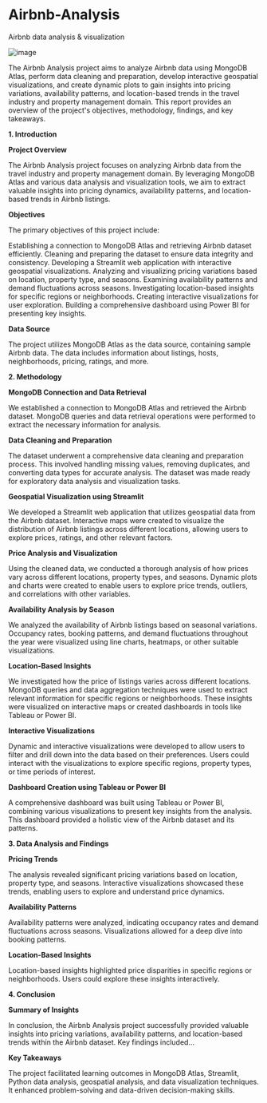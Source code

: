 # Airbnb-Analysis
Airbnb data analysis &amp; visualization

![image](https://github.com/RMadhumitha/Airbnb-Analysis/assets/62389715/5ab9cbbc-dc01-4abd-8de1-ccb3d9134d86)

The Airbnb Analysis project aims to analyze Airbnb data using MongoDB Atlas, perform data cleaning and preparation, develop interactive geospatial visualizations, and create dynamic plots to gain insights into pricing variations, availability patterns, and location-based trends in the travel industry and property management domain. This report provides an overview of the project's objectives, methodology, findings, and key takeaways.

**1. Introduction**

**Project Overview**

The Airbnb Analysis project focuses on analyzing Airbnb data from the travel industry and property management domain. By leveraging MongoDB Atlas and various data analysis and visualization tools, we aim to extract valuable insights into pricing dynamics, availability patterns, and location-based trends in Airbnb listings.

**Objectives**

The primary objectives of this project include:

Establishing a connection to MongoDB Atlas and retrieving Airbnb dataset efficiently.
Cleaning and preparing the dataset to ensure data integrity and consistency.
Developing a Streamlit web application with interactive geospatial visualizations.
Analyzing and visualizing pricing variations based on location, property type, and seasons.
Examining availability patterns and demand fluctuations across seasons.
Investigating location-based insights for specific regions or neighborhoods.
Creating interactive visualizations for user exploration.
Building a comprehensive dashboard using Power BI for presenting key insights.

**Data Source**

The project utilizes MongoDB Atlas as the data source, containing sample Airbnb data. The data includes information about listings, hosts, neighborhoods, pricing, ratings, and more.

**2. Methodology**

**MongoDB Connection and Data Retrieval**

We established a connection to MongoDB Atlas and retrieved the Airbnb dataset. MongoDB queries and data retrieval operations were performed to extract the necessary information for analysis.

**Data Cleaning and Preparation**

The dataset underwent a comprehensive data cleaning and preparation process. This involved handling missing values, removing duplicates, and converting data types for accurate analysis. The dataset was made ready for exploratory data analysis and visualization tasks.

**Geospatial Visualization using Streamlit**

We developed a Streamlit web application that utilizes geospatial data from the Airbnb dataset. Interactive maps were created to visualize the distribution of Airbnb listings across different locations, allowing users to explore prices, ratings, and other relevant factors.

**Price Analysis and Visualization**

Using the cleaned data, we conducted a thorough analysis of how prices vary across different locations, property types, and seasons. Dynamic plots and charts were created to enable users to explore price trends, outliers, and correlations with other variables.

**Availability Analysis by Season**

We analyzed the availability of Airbnb listings based on seasonal variations. Occupancy rates, booking patterns, and demand fluctuations throughout the year were visualized using line charts, heatmaps, or other suitable visualizations.

**Location-Based Insights**

We investigated how the price of listings varies across different locations. MongoDB queries and data aggregation techniques were used to extract relevant information for specific regions or neighborhoods. These insights were visualized on interactive maps or created dashboards in tools like Tableau or Power BI.

**Interactive Visualizations**

Dynamic and interactive visualizations were developed to allow users to filter and drill down into the data based on their preferences. Users could interact with the visualizations to explore specific regions, property types, or time periods of interest.

**Dashboard Creation using Tableau or Power BI**

A comprehensive dashboard was built using Tableau or Power BI, combining various visualizations to present key insights from the analysis. This dashboard provided a holistic view of the Airbnb dataset and its patterns.

**3. Data Analysis and Findings**

**Pricing Trends**

The analysis revealed significant pricing variations based on location, property type, and seasons. Interactive visualizations showcased these trends, enabling users to explore and understand price dynamics.

**Availability Patterns**

Availability patterns were analyzed, indicating occupancy rates and demand fluctuations across seasons. Visualizations allowed for a deep dive into booking patterns.

**Location-Based Insights**

Location-based insights highlighted price disparities in specific regions or neighborhoods. Users could explore these insights interactively.

**4. Conclusion**

**Summary of Insights**

In conclusion, the Airbnb Analysis project successfully provided valuable insights into pricing variations, availability patterns, and location-based trends within the Airbnb dataset. Key findings included...

**Key Takeaways**

The project facilitated learning outcomes in MongoDB Atlas, Streamlit, Python data analysis, geospatial analysis, and data visualization techniques. It enhanced problem-solving and data-driven decision-making skills.
